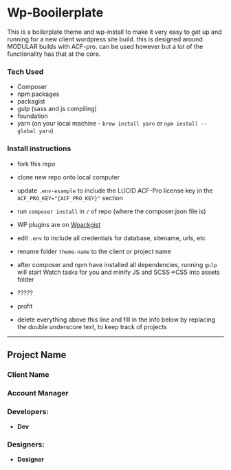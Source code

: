 # Wp-Booilerplate
This is a boilerplate theme and wp-install to make it very easy to get up and running for a new client wordpress site build.
this is designed around MODULAR builds with ACF-pro. can be used however but a lot of the functionality has that at the core. 

### Tech Used
- Composer
- npm packages
- packagist
- gulp (sass and js compiling)
- foundation
- yarn (on your local machine - `brew install yarn` or `npm install --global yarn`)

### Install instructions
* fork this repo
* clone new repo onto local computer
* update `.env-example` to include the LUCID ACF-Pro license key in the `ACF_PRO_KEY="{ACF_PRO_KEY}"` section

* run `composer install` in `/` of repo (where the composer.json file is)
* WP plugins are on [Wpackgist](wpackgist.com)
* edit `.env` to include all credentials for database, sitename, urls, etc
* rename folder `theme-name` to the client or project name
* after composer and npm have installed all dependencies, running `gulp` will start Watch tasks for you and minify JS and SCSS->CSS into assets folder
* ?????
* profit

* delete everything above this line and fill in the info below by replacing the double underscore text, to keep track of projects
___

## __Project Name__
### __Client Name__

### __Account Manager__

### Developers:
* __Dev__

### Designers:
* __Designer__
